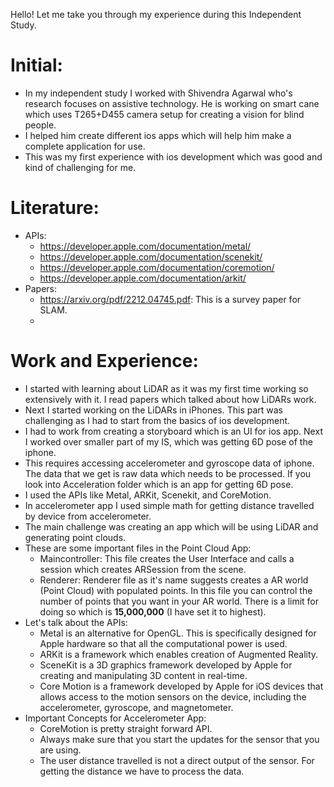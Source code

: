 Hello!
Let me take you through my experience during this Independent Study.

# Initial:
* In my independent study I worked with Shivendra Agarwal who's research focuses on assistive technology. He is working on
smart cane which uses T265+D455 camera setup for creating a vision for blind people.
* I helped him create different ios apps which will help him make a complete application for use.
* This was my first experience with ios development which was good and kind of challenging for me.

# Literature:
* APIs:
    * https://developer.apple.com/documentation/metal/
    * https://developer.apple.com/documentation/scenekit/
    * https://developer.apple.com/documentation/coremotion/
    * https://developer.apple.com/documentation/arkit/
* Papers: 
    * https://arxiv.org/pdf/2212.04745.pdf: This is a survey paper for SLAM.
    * 

# Work and Experience:
* I started with learning about LiDAR as it was my first time working so extensively with it. I read papers which talked about 
how LiDARs work. 
* Next I started working on the LiDARs in iPhones. This part was challenging as I had to start from the basics of ios development.
* I had to work from creating a storyboard which is an UI for ios app. Next I worked over smaller part of my IS, which was getting 
6D pose of the iphone.
* This requires accessing accelerometer and gyroscope data of iphone. The data that we get is raw data which needs to be processed.
If you look into Acceleration folder which is an app for getting 6D pose.
* I used the APIs like Metal, ARKit, Scenekit, and CoreMotion.
* In accelerometer app I used simple math for getting distance travelled by device from accelerometer.
* The main challenge was creating an app which will be using LiDAR and generating point clouds.
* These are some important files in the Point Cloud App:
    * Maincontroller: This file creates the User Interface and calls a session which creates ARSession from the scene.
    * Renderer: Renderer file as it's name suggests creates a AR world (Point Cloud) with populated points. In this file you can
    control the number of points that you want in your AR world. There is a limit for doing so which is **15,000,000** (I have set it to highest).
* Let's talk about the APIs:
    * Metal is an alternative for OpenGL. This is specifically designed for Apple hardware so that all the computational power is used.
    * ARKit is a framework which enables creation of Augmented Reality.
    * SceneKit is a 3D graphics framework developed by Apple for creating and manipulating 3D content in real-time.
    * Core Motion is a framework developed by Apple for iOS devices that allows access to the motion sensors on the device, including the accelerometer, gyroscope, and magnetometer. 
* Important Concepts for Accelerometer App:
    * CoreMotion is pretty straight forward API.
    * Always make sure that you start the updates for the sensor that you are using. 
    * The user distance travelled is not a direct output of the sensor. For getting the distance we have to process the data.
